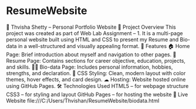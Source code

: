# ResumeWebsite
🌿 Thvisha Shetty – Personal Portfolio Website
📘 Project Overview
This project was created as part of Web Lab Assignment – 1.
It is a multi-page personal website built using HTML and CSS to present my Resume and Bio-data in a well-structured and visually appealing format.
🧱 Features
🏠 Home Page: Brief introduction about myself and navigation to other pages.
📄 Resume Page: Contains sections for career objective, education, projects, and skills.
🧍‍♀ Bio-data Page: Includes personal information, hobbies, strengths, and declaration.
🎨 CSS Styling: Clean, modern layout with color themes, hover effects, and card design.
☁ Hosting: Website hosted online using GitHub Pages.
🛠 Technologies Used
HTML5 – for webpage structure
CSS3 – for styling and layout
GitHub Pages – for hosting the website
🚀 Live Website
file:///C:/Users/Thvishan/ResumeWebsite/biodata.html
